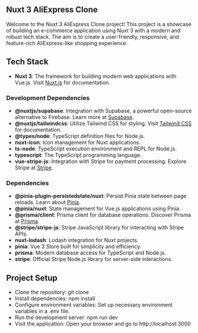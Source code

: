 
## Nuxt 3 AliExpress Clone

Welcome to the Nuxt 3 AliExpress Clone project! This project is a showcase of building an e-commerce application using Nuxt 3 with a modern and robust tech stack. The aim is to create a user-friendly, responsive, and feature-rich AliExpress-like shopping experience.

## Tech Stack

- **Nuxt 3**: The framework for building modern web applications with Vue.js. Visit [Nuxt.js](https://nuxtjs.org) for documentation.

### Development Dependencies

- **@nuxtjs/supabase**: Integration with Supabase, a powerful open-source alternative to Firebase. Learn more at [Supabase](https://supabase.io).
- **@nuxtjs/tailwindcss**: Utilize Tailwind CSS for styling. Visit [Tailwind CSS](https://tailwindcss.com) for documentation.
- **@types/node**: TypeScript definition files for Node.js.
- **nuxt-icon**: Icon management for Nuxt applications.
- **ts-node**: TypeScript execution environment and REPL for Node.js.
- **typescript**: The TypeScript programming language.
- **vue-stripe-js**: Integration with Stripe for payment processing. Explore Stripe at [Stripe](https://stripe.com).

### Dependencies

- **@pinia-plugin-persistedstate/nuxt**: Persist Pinia state between page reloads. Learn about [Pinia](https://pinia.esm.dev).
- **@pinia/nuxt**: State management for Vue.js applications using Pinia.
- **@prisma/client**: Prisma client for database operations. Discover Prisma at [Prisma](https://prisma.io).
- **@stripe/stripe-js**: Stripe JavaScript library for interacting with Stripe APIs.
- **nuxt-lodash**: Lodash integration for Nuxt projects.
- **pinia**: Vue 3 Store built for simplicity and efficiency.
- **prisma**: Modern database access for TypeScript and Node.js.
- **stripe**: Official Stripe Node.js library for server-side interactions.


## Project Setup
- Clone the repository: git clone <repository-url>
- Install dependencies: npm install
- Configure environment variables: Set up necessary environment variables in a .env file.
- Run the development server: npm run dev
- Visit the application: Open your browser and go to http://localhost:3000